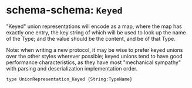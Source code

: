 # schema-schema: `Keyed`

"Keyed" union representations will encode as a map, where the map has
exactly one entry, the key string of which will be used to look up the name
of the Type; and the value should be the content, and be of that Type.

Note: when writing a new protocol, it may be wise to prefer keyed unions
over the other styles wherever possible; keyed unions tend to have good
performance characteristics, as they have most "mechanical sympathy" with
parsing and deserialization implementation order.

```ipldsch
type UnionRepresentation_Keyed {String:TypeName}
```
